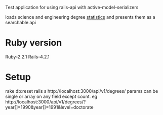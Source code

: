 Test application for using rails-api with active-model-serializers

loads science and engineering degree [statistics](http://www.nsf.gov/statistics/nsf13327/content.cfm?pub_id=4266&id=2)
and presents them as a searchable api

# Ruby version

Ruby-2.2.1
Rails-4.2.1

# Setup

rake db:reset
rails s
http://localhost:3000/api/v1/degrees/
params can be single or array on any field except count. eg
http://localhost:3000/api/v1/degrees/?year[]=1990&year[]=1991&level=doctorate
